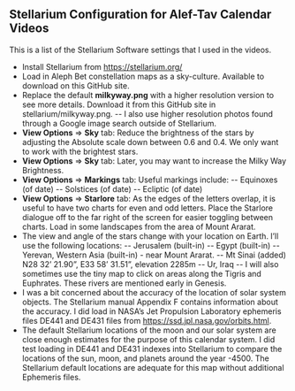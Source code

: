 ## Stellarium Configuration for Alef-Tav Calendar Videos
This is a list of the Stellarium Software settings that I used in the videos.

- Install Stellarium from https://stellarium.org/
- Load in Aleph Bet constellation maps as a sky-culture. Available to download on this GitHub site.
- Replace the default **milkyway.png** with a higher resolution version to see more details. Download it from this GitHub site in stellarium/milkyway.png.
-- I also use higher resolution photos found through a Google image search outside of Stellarium.
- **View Options** => **Sky** tab: Reduce the brightness of the stars by adjusting the Absolute scale down between 0.6 and 0.4. We only want to work with the brightest stars.
- **View Options** => **Sky** tab: Later, you may want to increase the Milky Way Brightness.
- **View Options** => **Markings** tab: Useful markings include:
-- Equinoxes (of date)
-- Solstices (of date)
-- Ecliptic (of date)
- **View Options** => **Starlore** tab: As the edges of the letters overlap, it is useful to have two charts for even and odd letters. Place the Starlore dialogue off to the far right of the screen for easier toggling between charts.
Load in some landscapes from the area of Mount Ararat.
- The view and angle of the stars change with your location on Earth. I’ll use the following locations:
-- Jerusalem (built-in)
-- Egypt (built-in)
-- Yerevan, Western Asia (built-in) - near Mount Ararat.
-- Mt Sinai (added) N28 32’ 21.90”, E33 58’ 31.51”, elevation 2285m
-- Ur, Iraq
-- I will also sometimes use the tiny map to click on areas along the Tigris and Euphrates. These rivers are mentioned early in Genesis.
- I was a bit concerned about the accuracy of the location of solar system objects. The Stellarium manual Appendix F contains information about the accuracy. I did load in NASA’s Jet Propulsion Laboratory ephemeris files DE441 and DE431 files from https://ssd.jpl.nasa.gov/orbits.html.
- The default Stellarium locations of the moon and our solar system are close enough estimates for the purpose of this calendar system. I did test loading in DE441 and DE431 indexes into Stellarium to compare the locations of the sun, moon, and planets around the year -4500. The Stellarium default locations are adequate for this map without additional Ephemeris files.
